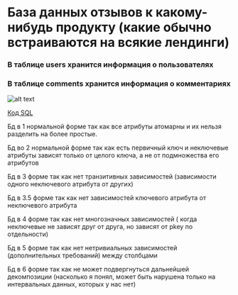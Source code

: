# База данных отзывов к какому-нибудь продукту (какие обычно встраиваются на всякие лендинги)
### В таблице users хранится информация о пользователях
### В таблице comments хранится информация о комментариях

![alt text](schema.jpg)

[Код SQL](sql_code)

Бд в 1 нормальной форме так как все атрибуты атомарны и их нельзя разделить на более простые.

Бд во 2 нормальной форме так как есть первичный ключ и неключевые атрибуты зависят только от целого ключа, а не от подмножества его атрибутов

Бд в 3 форме так как нет транзитивных зависимостей (зависимости одного неключевого атрибута от других)

Бд в 3.5 форме так как нет зависимостей ключевого атрибута от неключевого атрибута

Бд в 4 форме так как нет многозначных зависимостей ( когда неключевые не зависят друг от друга, но зависят от pkey по 
отдельности)

Бд в 5 форме так как нет нетривиальных зависимостей (дополнительных требований) между столбцами

Бд в 6 форме так как не может подвергнуться дальнейшей декомпозиции
(насколько я понял, может быть нарушена только на интервальных данных, которых у нас нет)
